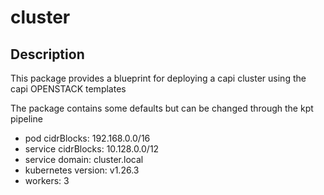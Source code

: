 # cluster

## Description

This package provides a blueprint for deploying a capi cluster using the capi OPENSTACK templates

The package contains some defaults but can be changed through the kpt pipeline
- pod cidrBlocks: 192.168.0.0/16
- service cidrBlocks: 10.128.0.0/12
- service domain: cluster.local
- kubernetes version: v1.26.3
- workers: 3
